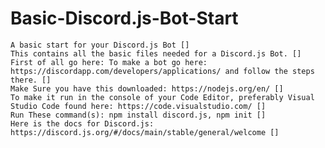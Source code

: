 # Basic-Discord.js-Bot-Start
    A basic start for your Discord.js Bot []
    This contains all the basic files needed for a Discord.js Bot. []
    First of all go here: To make a bot go here: https://discordapp.com/developers/applications/ and follow the steps there. []
    Make Sure you have this downloaded: https://nodejs.org/en/ []
    To make it run in the console of your Code Editor, preferably Visual Studio Code found here: https://code.visualstudio.com/ []
    Run These command(s): npm install discord.js, npm init []
    Here is the docs for Discord.js: https://discord.js.org/#/docs/main/stable/general/welcome []
